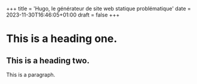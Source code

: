 +++
title = 'Hugo, le générateur de site web statique problématique'
date = 2023-11-30T16:46:05+01:00
draft = false
+++
# This is a heading one.
## This is a heading two.

This is a paragraph.